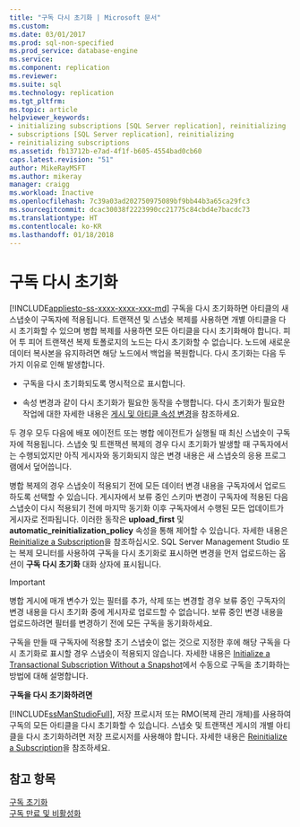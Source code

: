 ```yaml
---
title: "구독 다시 초기화 | Microsoft 문서"
ms.custom: 
ms.date: 03/01/2017
ms.prod: sql-non-specified
ms.prod_service: database-engine
ms.service: 
ms.component: replication
ms.reviewer: 
ms.suite: sql
ms.technology: replication
ms.tgt_pltfrm: 
ms.topic: article
helpviewer_keywords:
- initializing subscriptions [SQL Server replication], reinitializing
- subscriptions [SQL Server replication], reinitializing
- reinitializing subscriptions
ms.assetid: fb13712b-e7ad-4f1f-b605-4554bad0cb60
caps.latest.revision: "51"
author: MikeRayMSFT
ms.author: mikeray
manager: craigg
ms.workload: Inactive
ms.openlocfilehash: 7c39a03ad202750975089bf9bb44b3a65ca29fc3
ms.sourcegitcommit: dcac30038f2223990cc21775c84cbd4e7bacdc73
ms.translationtype: HT
ms.contentlocale: ko-KR
ms.lasthandoff: 01/18/2018
---
```

# <a name="reinitialize-subscriptions"></a>구독 다시 초기화
[!INCLUDE[appliesto-ss-xxxx-xxxx-xxx-md](../../includes/appliesto-ss-xxxx-xxxx-xxx-md.md)] 구독을 다시 초기화하면 아티클의 새 스냅숏이 구독자에 적용됩니다. 트랜잭션 및 스냅숏 복제를 사용하면 개별 아티클을 다시 초기화할 수 있으며 병합 복제를 사용하면 모든 아티클을 다시 초기화해야 합니다. 피어 투 피어 트랜잭션 복제 토폴로지의 노드는 다시 초기화할 수 없습니다. 노드에 새로운 데이터 복사본을 유지하려면 해당 노드에서 백업을 복원합니다. 다시 초기화는 다음 두 가지 이유로 인해 발생합니다.  
  
-   구독을 다시 초기화되도록 명시적으로 표시합니다.  
  
-   속성 변경과 같이 다시 초기화가 필요한 동작을 수행합니다. 다시 초기화가 필요한 작업에 대한 자세한 내용은 [게시 및 아티클 속성 변경](../../relational-databases/replication/publish/change-publication-and-article-properties.md)을 참조하세요.  
  
 두 경우 모두 다음에 배포 에이전트 또는 병합 에이전트가 실행될 때 최신 스냅숏이 구독자에 적용됩니다. 스냅숏 및 트랜잭션 복제의 경우 다시 초기화가 발생할 때 구독자에서는 수행되었지만 아직 게시자와 동기화되지 않은 변경 내용은 새 스냅숏의 응용 프로그램에서 덮어씁니다.  
  
 병합 복제의 경우 스냅숏이 적용되기 전에 모든 데이터 변경 내용을 구독자에서 업로드하도록 선택할 수 있습니다. 게시자에서 보류 중인 스키마 변경이 구독자에 적용된 다음 스냅숏이 다시 적용되기 전에 마지막 동기화 이후 구독자에서 수행된 모든 업데이트가 게시자로 전파됩니다. 이러한 동작은 **upload_first** 및 **automatic_reinitialization_policy** 속성을 통해 제어할 수 있습니다. 자세한 내용은 [Reinitialize a Subscription](../../relational-databases/replication/reinitialize-a-subscription.md)을 참조하십시오. SQL Server Management Studio 또는 복제 모니터를 사용하여 구독을 다시 초기화로 표시하면 변경을 먼저 업로드하는 옵션이 **구독 다시 초기화** 대화 상자에 표시됩니다.  
  
> [!IMPORTANT]  
>  병합 게시에 매개 변수가 있는 필터를 추가, 삭제 또는 변경할 경우 보류 중인 구독자의 변경 내용을 다시 초기화 중에 게시자로 업로드할 수 없습니다. 보류 중인 변경 내용을 업로드하려면 필터를 변경하기 전에 모든 구독을 동기화하세요.  
  
 구독을 만들 때 구독자에 적용할 초기 스냅숏이 없는 것으로 지정한 후에 해당 구독을 다시 초기화로 표시할 경우 스냅숏이 적용되지 않습니다. 자세한 내용은 [Initialize a Transactional Subscription Without a Snapshot](../../relational-databases/replication/initialize-a-transactional-subscription-without-a-snapshot.md)에서 수동으로 구독을 초기화하는 방법에 대해 설명합니다.  
  
 **구독을 다시 초기화하려면**  
  
 [!INCLUDE[ssManStudioFull](../../includes/ssmanstudiofull-md.md)], 저장 프로시저 또는 RMO(복제 관리 개체)를 사용하여 구독의 모든 아티클을 다시 초기화할 수 있습니다. 스냅숏 및 트랜잭션 게시의 개별 아티클을 다시 초기화하려면 저장 프로시저를 사용해야 합니다. 자세한 내용은 [Reinitialize a Subscription](../../relational-databases/replication/reinitialize-a-subscription.md)을 참조하세요.  
  
## <a name="see-also"></a>참고 항목  
 [구독 초기화](../../relational-databases/replication/initialize-a-subscription.md)   
 [구독 만료 및 비활성화](../../relational-databases/replication/subscription-expiration-and-deactivation.md)  
  
  
